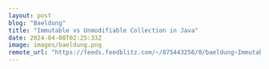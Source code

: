 ```yaml
---
layout: post
blog: "Baeldung"
title: "Immutable vs Unmodifiable Collection in Java"
date: 2024-04-08T02:25:33Z
image: images/baeldung.png
remote_url: "https://feeds.feedblitz.com/~/875443256/0/baeldung~Immutable-vs-Unmodifiable-Collection-in-Java"
---
```

